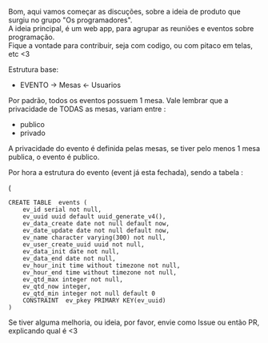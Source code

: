 Bom, aqui vamos começar as discuções, sobre a ideia de produto que surgiu no grupo "Os programadores".
<br>A ideia principal, é um web app, para agrupar as reuniões e eventos sobre programação. 
<br>Fique a vontade para contribuir, seja com codigo, ou com pitaco em telas, etc <3 


Estrutura base: 

-   EVENTO ->  Mesas <- Usuarios 

Por padrão, todos os eventos possuem 1 mesa. 
Vale lembrar que a privacidade de TODAS as mesas, variam entre :
- publico
- privado

 A privacidade do evento é definida pelas mesas, se tiver pelo menos 1 mesa publica, o evento é publico.

 Por hora a estrutura do evento (event já esta fechada), sendo a tabela : 

(
    
    CREATE TABLE  events (
	    ev_id serial not null,
	    ev_uuid uuid default uuid_generate_v4(),
	    ev_data_create date not null default now,
	    ev_date_update date not null default now,
	    ev_name character varying(300) not null,
	    ev_user_create_uuid uuid not null,
	    ev_data_init date not null,
	    ev_data_end date not null,
	    ev_hour_init time without timezone not null,
	    ev_hour_end time without timezone not null,
	    ev_qtd_max integer not null,
	    ev_qtd_now integer,
	    ev_qtd_min integer not null default 0
	    CONSTRAINT  ev_pkey PRIMARY KEY(ev_uuid)
    )

Se tiver alguma melhoria, ou ideia, por favor, envie como Issue ou então PR, explicando qual é <3

 
